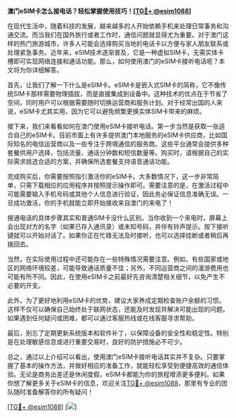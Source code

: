 **澳门eSIM卡怎么接电话？轻松掌握使用技巧！[[TG💪+ @esim1088](https://t.me/s/esim1088)]**

在现代生活中，随着科技的发展，越来越多的人开始依赖手机来处理日常事务和沟通交流。而当我们在国外旅行或者工作时，通信问题就显得尤为重要。对于澳门这样的热门旅游城市，许多人可能会选择购买当地的电话卡以方便与家人朋友联系或处理紧急事务。近年来，eSIM技术逐渐普及，它是一种虚拟SIM卡，无需实体卡槽即可实现网络连接和通话功能。那么，如何使用澳门的eSIM卡接听电话呢？本文将为你详细解答。

首先，让我们了解一下什么是eSIM卡。eSIM卡是嵌入式SIM卡的简称，它不像传统SIM卡那样需要物理插拔，而是直接集成到设备中。这种技术的优点在于节省了空间，同时用户可以根据需要随时切换运营商和服务计划。对于经常出国的人来说，eSIM卡尤其实用，因为它可以避免频繁更换实体SIM卡带来的麻烦。

接下来，我们来看看如何在澳门使用eSIM卡接听电话。第一步当然是获取一张适合自己的eSIM卡。目前市面上有许多提供澳门本地服务的eSIM卡供应商，比如国际知名的电信运营商以及一些专注于跨境通信的服务商。这些平台通常会提供多种套餐供用户选择，包括流量、通话分钟数和短信数量等。购买时，请根据自己的实际需求挑选合适的方案，并确保所选套餐支持语音通话功能。

完成购买后，你需要按照指引激活你的eSIM卡。大多数情况下，这一步非常简单，只需下载相应的应用程序并按照提示操作即可。需要注意的是，在激活过程中可能需要输入手机号码或其他个人信息进行验证，因此务必保证信息准确无误。一旦成功激活，你的手机就能立即开始接收来自澳门的来电了！

接通电话的具体步骤其实和普通SIM卡没什么区别。当你收到一个来电时，屏幕上会出现对方的名字（如果已存入通讯录）或未知号码，并伴有铃声提示。按下接听键就可以开始对话了。如果你正在忙碌无法及时接听，也可以选择挂断或者稍后再拨回去。

当然，在实际使用过程中还可能存在一些特殊情况需要注意。例如，有些国家或地区的网络环境较差，可能导致通话质量不佳；另外，不同运营商之间的漫游费用也可能有所不同。因此，在使用eSIM卡之前最好先咨询清楚相关细节，以免产生不必要的开支。

此外，为了更好地利用eSIM卡的优势，建议大家养成定期检查账户余额的习惯。这样不仅可以确保自己始终处于联网状态，还能及时发现并解决可能出现的问题。如果遇到任何疑问或困难，都可以通过客服热线或在线客服寻求帮助。

最后，别忘了定期更新系统版本和软件补丁，以保障设备的安全性和稳定性。特别是在处理敏感信息或进行重要交易时，良好的防护措施必不可少。

总之，通过以上介绍可以看出，使用澳门eSIM卡接听电话其实并不复杂。只要掌握了基本的操作方法，并做好相应的准备工作，就能轻松享受到便捷高效的通信体验。无论是商务出差还是休闲度假，eSIM卡都能为你的旅程增添更多便利。如果你想了解更多关于eSIM卡的信息，欢迎关注[TG💪+ @esim1088](https://t.me/s/esim1088)，那里有专业的团队随时准备解答你的所有疑问！

[[TG💪+ @esim1088](https://t.me/s/esim1088)] [![](https://i.postimg.cc/4NQfJmqS/Snipaste-2025-05-13-00-14-12.png)]
